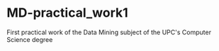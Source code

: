 # MD-practical_work1
First practical work of the Data Mining subject of the UPC's Computer Science degree
